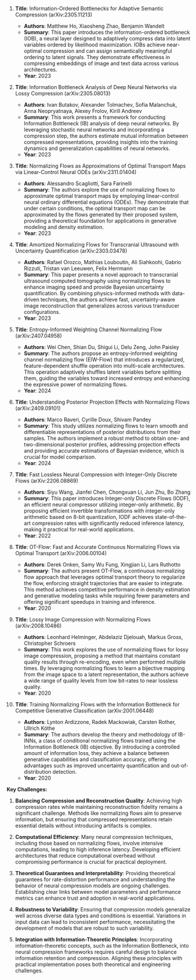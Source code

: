 1. **Title**: Information-Ordered Bottlenecks for Adaptive Semantic Compression (arXiv:2305.11213)
   - **Authors**: Matthew Ho, Xiaosheng Zhao, Benjamin Wandelt
   - **Summary**: This paper introduces the information-ordered bottleneck (IOB), a neural layer designed to adaptively compress data into latent variables ordered by likelihood maximization. IOBs achieve near-optimal compression and can assign semantically meaningful ordering to latent signals. They demonstrate effectiveness in compressing embeddings of image and text data across various architectures.
   - **Year**: 2023

2. **Title**: Information Bottleneck Analysis of Deep Neural Networks via Lossy Compression (arXiv:2305.08013)
   - **Authors**: Ivan Butakov, Alexander Tolmachev, Sofia Malanchuk, Anna Neopryatnaya, Alexey Frolov, Kirill Andreev
   - **Summary**: This work presents a framework for conducting Information Bottleneck (IB) analysis of deep neural networks. By leveraging stochastic neural networks and incorporating a compression step, the authors estimate mutual information between compressed representations, providing insights into the training dynamics and generalization capabilities of neural networks.
   - **Year**: 2023

3. **Title**: Normalizing Flows as Approximations of Optimal Transport Maps via Linear-Control Neural ODEs (arXiv:2311.01404)
   - **Authors**: Alessandro Scagliotti, Sara Farinelli
   - **Summary**: The authors explore the use of normalizing flows to approximate optimal transport maps by employing linear-control neural ordinary differential equations (ODEs). They demonstrate that under certain conditions, the optimal transport map can be approximated by the flows generated by their proposed system, providing a theoretical foundation for applications in generative modeling and density estimation.
   - **Year**: 2023

4. **Title**: Amortized Normalizing Flows for Transcranial Ultrasound with Uncertainty Quantification (arXiv:2303.03478)
   - **Authors**: Rafael Orozco, Mathias Louboutin, Ali Siahkoohi, Gabrio Rizzuti, Tristan van Leeuwen, Felix Herrmann
   - **Summary**: This paper presents a novel approach to transcranial ultrasound computed tomography using normalizing flows to enhance imaging speed and provide Bayesian uncertainty quantification. By combining physics-informed methods with data-driven techniques, the authors achieve fast, uncertainty-aware image reconstruction that generalizes across various transducer configurations.
   - **Year**: 2023

5. **Title**: Entropy-Informed Weighting Channel Normalizing Flow (arXiv:2407.04958)
   - **Authors**: Wei Chen, Shian Du, Shigui Li, Delu Zeng, John Paisley
   - **Summary**: The authors propose an entropy-informed weighting channel normalizing flow (EIW-Flow) that introduces a regularized, feature-dependent shuffle operation into multi-scale architectures. This operation adaptively shuffles latent variables before splitting them, guiding the variables toward increased entropy and enhancing the expressive power of normalizing flows.
   - **Year**: 2024

6. **Title**: Understanding Posterior Projection Effects with Normalizing Flows (arXiv:2409.09101)
   - **Authors**: Marco Raveri, Cyrille Doux, Shivam Pandey
   - **Summary**: This study utilizes normalizing flows to learn smooth and differentiable representations of posterior distributions from their samples. The authors implement a robust method to obtain one- and two-dimensional posterior profiles, addressing projection effects and providing accurate estimations of Bayesian evidence, which is crucial for model comparison.
   - **Year**: 2024

7. **Title**: Fast Lossless Neural Compression with Integer-Only Discrete Flows (arXiv:2206.08869)
   - **Authors**: Siyu Wang, Jianfei Chen, Chongxuan Li, Jun Zhu, Bo Zhang
   - **Summary**: This paper introduces Integer-only Discrete Flows (IODF), an efficient neural compressor utilizing integer-only arithmetic. By proposing efficient invertible transformations with integer-only arithmetic based on 8-bit quantization, IODF achieves state-of-the-art compression rates with significantly reduced inference latency, making it practical for real-world applications.
   - **Year**: 2022

8. **Title**: OT-Flow: Fast and Accurate Continuous Normalizing Flows via Optimal Transport (arXiv:2006.00104)
   - **Authors**: Derek Onken, Samy Wu Fung, Xingjian Li, Lars Ruthotto
   - **Summary**: The authors present OT-Flow, a continuous normalizing flow approach that leverages optimal transport theory to regularize the flow, enforcing straight trajectories that are easier to integrate. This method achieves competitive performance in density estimation and generative modeling tasks while requiring fewer parameters and offering significant speedups in training and inference.
   - **Year**: 2020

9. **Title**: Lossy Image Compression with Normalizing Flows (arXiv:2008.10486)
   - **Authors**: Leonhard Helminger, Abdelaziz Djelouah, Markus Gross, Christopher Schroers
   - **Summary**: This work explores the use of normalizing flows for lossy image compression, proposing a method that maintains constant quality results through re-encoding, even when performed multiple times. By leveraging normalizing flows to learn a bijective mapping from the image space to a latent representation, the authors achieve a wide range of quality levels from low bit-rates to near lossless quality.
   - **Year**: 2020

10. **Title**: Training Normalizing Flows with the Information Bottleneck for Competitive Generative Classification (arXiv:2001.06448)
    - **Authors**: Lynton Ardizzone, Radek Mackowiak, Carsten Rother, Ullrich Köthe
    - **Summary**: The authors develop the theory and methodology of IB-INNs, a class of conditional normalizing flows trained using the Information Bottleneck (IB) objective. By introducing a controlled amount of information loss, they achieve a balance between generative capabilities and classification accuracy, offering advantages such as improved uncertainty quantification and out-of-distribution detection.
    - **Year**: 2020

**Key Challenges:**

1. **Balancing Compression and Reconstruction Quality**: Achieving high compression rates while maintaining reconstruction fidelity remains a significant challenge. Methods like normalizing flows aim to preserve information, but ensuring that compressed representations retain essential details without introducing artifacts is complex.

2. **Computational Efficiency**: Many neural compression techniques, including those based on normalizing flows, involve intensive computations, leading to high inference latency. Developing efficient architectures that reduce computational overhead without compromising performance is crucial for practical deployment.

3. **Theoretical Guarantees and Interpretability**: Providing theoretical guarantees for rate-distortion performance and understanding the behavior of neural compression models are ongoing challenges. Establishing clear links between model parameters and performance metrics can enhance trust and adoption in real-world applications.

4. **Robustness to Variability**: Ensuring that compression models generalize well across diverse data types and conditions is essential. Variations in input data can lead to inconsistent performance, necessitating the development of models that are robust to such variability.

5. **Integration with Information-Theoretic Principles**: Incorporating information-theoretic concepts, such as the Information Bottleneck, into neural compression frameworks requires careful design to balance information retention and compression. Aligning these principles with practical implementation poses both theoretical and engineering challenges. 